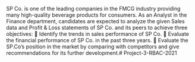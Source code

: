 SP Co. is one of the leading companies in the FMCG industry providing many high-quality beverage products for consumers. 
As an Analyst in the Finance department, candidates are expected to analyze the given Sales data and Profit & Loss statements of SP Co. and its peers to achieve three objectives:
🌟 Identify the trends in sales performance of SP Co.
🌟 Evaluate the financial performance of SP Co. in the past three years. 
🌟 Evaluate the SP.Co’s position in the market by comparing with competitors and give recommendations for its further development.# Project-3-RBAC-2021
